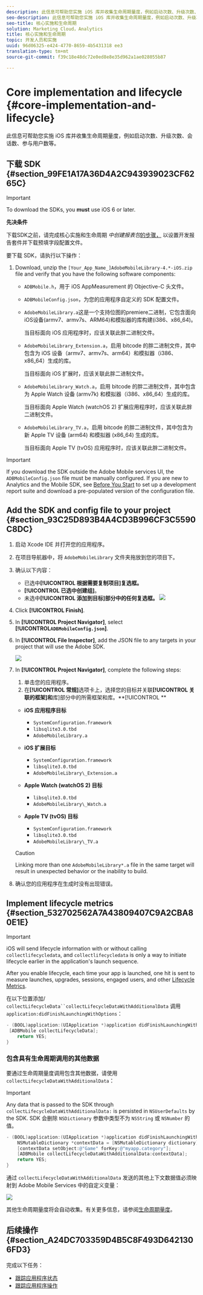 ```yaml
---
description: 此信息可帮助您实施 iOS 库并收集生命周期量度，例如启动次数、升级次数、会话数、参与用户数等。
seo-description: 此信息可帮助您实施 iOS 库并收集生命周期量度，例如启动次数、升级次数、会话数、参与用户数等。
seo-title: 核心实施和生命周期
solution: Marketing Cloud，Analytics
title: 核心实施和生命周期
topic: 开发人员和实施
uuid: 96d06325-e424-4770-8659-4b5431318 ee3
translation-type: tm+mt
source-git-commit: f39c18e48dc72e0ed8e8e35d962a1ae028055b87

---
```



# Core implementation and lifecycle {#core-implementation-and-lifecycle}

此信息可帮助您实施 iOS 库并收集生命周期量度，例如启动次数、升级次数、会话数、参与用户数等。

## 下载 SDK {#section_99FE1A17A36D4A2C943939023CF6265C}

>[!IMPORTANT]
>
>To download the SDKs, you **must** use iOS 6 or later.

**先决条件**

下载SDK之前，请完成核心实施和生命周期 *中创建报表包*[的步骤，](/help/ios/getting-started/requirements.md) 以设置开发报告套件并下载预填字段配置文件。

要下载 SDK，请执行以下操作：

1. Download, unzip the `[Your_App_Name_]AdobeMobileLibrary-4.*-iOS.zip` file and verify that you have the following software components:

   * `ADBMobile.h`，用于 iOS AppMeasurement 的 Objective-C 头文件。
   * `ADBMobileConfig.json`，为您的应用程序自定义的 SDK 配置文件。
   * `AdobeMobileLibrary.a`这是一个支持位图的premiere二进制，它包含面向iOS设备(armv7、armv7s、ARM64)和模拟器的库构建(i386、x86_64)。

      当目标面向 iOS 应用程序时，应该关联此胖二进制文件。

   * `AdobeMobileLibrary_Extension.a`，启用 bitcode 的胖二进制文件，其中包含为 iOS 设备（armv7、armv7s、arm64）和模拟器（i386、x86_64）生成的库。

      当目标面向 iOS 扩展时，应该关联此胖二进制文件。

   * `AdobeMobileLibrary_Watch.a`，启用 bitcode 的胖二进制文件，其中包含为 Apple Watch 设备 (armv7k) 和模拟器（i386、x86_64）生成的库。

      当目标面向 Apple Watch (watchOS 2) 扩展应用程序时，应该关联此胖二进制文件。

   * `AdobeMobileLibrary_TV.a`，启用 bitcode 的胖二进制文件，其中包含为新 Apple TV 设备 (arm64) 和模拟器 (x86_64) 生成的库。

      当目标面向 Apple TV (tvOS) 应用程序时，应该关联此胖二进制文件。

>[!IMPORTANT]
>
>If you download the SDK outside the Adobe Mobile services UI, the `ADBMobileConfig.json` file must be manually configured. If you are new to Analytics and the Mobile SDK, see [Before You Start](/help/ios/getting-started/requirements.md) to set up a development report suite and download a pre-populated version of the configuration file.

## Add the SDK and config file to your project {#section_93C25D893B4A4CD3B996CF3C5590C8DC}

1. 启动 Xcode IDE 并打开您的应用程序。
1. 在项目导航器中，将 `AdobeMobileLibrary` 文件夹拖放到您的项目下。
1. 确认以下内容：

   * 已选中&#x200B;**[!UICONTROL 根据需要复制项目]复选框。**
   * **[!UICONTROL 已选中创建组]**。
   * 未选中&#x200B;**[!UICONTROL 添加到目标]部分中的任何复选框。**
   ![](assets/step_3.png)

1. Click **[!UICONTROL Finish]**.
1. In **[!UICONTROL Project Navigator]**, select **[!UICONTROL`ADBMobileConfig.json`]**.
1. In **[!UICONTROL File Inspector]**, add the JSON file to any targets in your project that will use the Adobe SDK.

   ![](assets/step_4.png)

1. In **[!UICONTROL Project Navigator]**, complete the following steps:

   1. 单击您的应用程序。
   1. 在&#x200B;**[!UICONTROL 常规]**&#x200B;选项卡上，选择您的目标并关联&#x200B;**[!UICONTROL 关联的框架]和**&#x200B;库]部分中的所需框架和库。**[!UICONTROL **
   * **iOS 应用程序目标**
      * `SystemConfiguration.framework`
      * `libsqlite3.0.tbd`
      * `AdobeMobileLibrary.a`
   * **iOS 扩展目标**

      * `SystemConfiguration.framework`
      * `libsqlite3.0.tbd`
      * `AdobeMobileLibrary\_Extension.a`
   * **Apple Watch (watchOS 2) 目标**

      * `libsqlite3.0.tbd`
      * `AdobeMobileLibrary\_Watch.a`
   * **Apple TV (tvOS) 目标**

      * `SystemConfiguration.framework`
      * `libsqlite3.0.tbd`
      * `AdobeMobileLibrary\_TV.a`
   >[!CAUTION]
   >
   > Linking more than one `AdobeMobileLibrary*.a` file in the same target will result in unexpected behavior or the inability to build.

1. 确认您的应用程序在生成时没有出现错误。

## Implement lifecycle metrics {#section_532702562A7A43809407C9A2CBA80E1E}

>[!IMPORTANT]
>
>iOS will send lifecycle information with or without calling `collectlifecycledata`, and `collectlifecycledata` is only a way to initiate lifecycle earlier in the application's launch sequence.

After you enable lifecycle, each time your app is launched, one hit is sent to measure launches, upgrades, sessions, engaged users, and other [Lifecycle Metrics](/help/ios/metrics.md).

在以下位置添加/ `collectLifecycleData``collectLifecycleDataWithAdditionalData` 调用 `application:didFinishLaunchingWithOptions`：

```objective-c
- (BOOL)application:(UIApplication *)application didFinishLaunchingWithOptions:(NSDictionary *)launchOptions { 
 [ADBMobile collectLifecycleData]; 
    return YES; 
}
```

### 包含具有生命周期调用的其他数据

要通过生命周期量度调用包含其他数据，请使用 `collectLifecycleDataWithAdditionalData`：

>[!IMPORTANT]
>
>Any data that is passed to the SDK through `collectLifecycleDataWithAdditionalData:` is persisted in `NSUserDefaults` by the SDK. SDK 会删除 `NSDictionary` 参数中类型不为 `NSString` 或 `NSNumber` 的值。

```objective-c
- (BOOL)application:(UIApplication *)application didFinishLaunchingWithOptions:(NSDictionary *)launchOptions { 
    NSMutableDictionary *contextData = [NSMutableDictionary dictionary]; 
    [contextData setObject:@"Game" forKey:@"myapp.category"]; 
    [ADBMobile collectLifecycleDataWithAdditionalData:contextData]; 
    return YES; 
}
```

通过 `collectLifecycleDataWithAdditionalData` 发送的其他上下文数据值必须映射到 Adobe Mobile Services 中的自定义变量：

![](assets/map-variable-lifecycle.png)

其他生命周期量度将会自动收集。有关更多信息，请参阅[生命周期量度](/help/ios/metrics.md)。

## 后续操作 {#section_A24DC703359D4B5C8F493D6421306FD3}

完成以下任务：

* [跟踪应用程序状态](/help/ios/analytics-main/states.md)
* [跟踪应用程序操作](/help/ios/analytics-main/actions.md)
